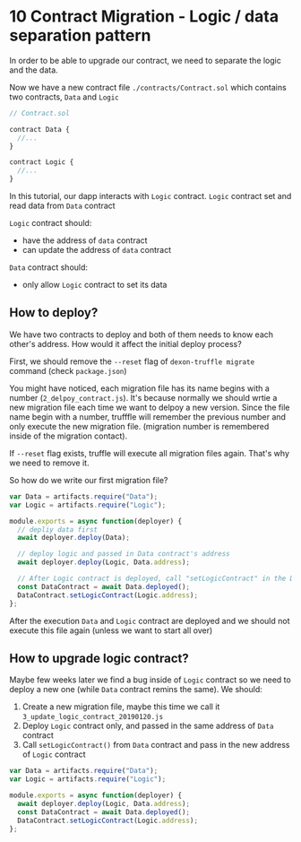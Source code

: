 # 10 Contract Migration - Logic / data separation pattern 

In order to be able to upgrade our contract, we need to separate the logic and the data.

Now we have a new contract file `./contracts/Contract.sol` which contains two contracts, `Data` and `Logic`

```js
// Contract.sol

contract Data {
  //...
}

contract Logic {
  //...
}
```

In this tutorial, our dapp interacts with `Logic` contract. `Logic` contract set and read data from `Data` contract

`Logic` contract should:
- have the address of `data` contract
- can update the address of `data` contract

`Data` contract should:
- only allow `Logic` contract to set its data

## How to deploy?

We have two contracts to deploy and both of them needs to know each other's address. How would it affect the initial deploy process?

First, we should remove the `--reset` flag of `dexon-truffle migrate` command (check `package.json`)

You might have noticed, each migration file has its name begins with a number (`2_delpoy_contract.js`). It's because normally we should wrtie a new migration file each time we want to delpoy a new version. Since the file name begin with a number, trufffle will remember the previous number and only execute the new migration file. (migration number is remembered inside of the migration contact).  

If `--reset` flag exists, truffle will execute all migration files again. That's why we need to remove it.

So how do we write our first migration file?

```js
var Data = artifacts.require("Data");
var Logic = artifacts.require("Logic");

module.exports = async function(deployer) {
  // depliy data first
  await deployer.deploy(Data);

  // deploy logic and passed in Data contract's address
  await deployer.deploy(Logic, Data.address);

  // After Logic contract is deployed, call "setLogicContract" in the Data contract
  const DataContract = await Data.deployed();
  DataContract.setLogicContract(Logic.address);
};
```
After the execution `Data` and `Logic` contract are deployed and we should not execute this file again (unless we want to start all over)

## How to upgrade logic contract?

Maybe few weeks later we find a bug inside of `Logic` contract so we need to deploy a new one (while `Data` contract remins the same). We should:
1. Create a new migration file, maybe this time we call it `3_update_logic_contract_20190120.js`
2. Deploy `Logic` contract only, and passed in the same address of `Data` contract
3. Call `setLogicContract()` from `Data` contract and pass in the new address of `Logic` contract
```js
var Data = artifacts.require("Data");
var Logic = artifacts.require("Logic");

module.exports = async function(deployer) {
  await deployer.deploy(Logic, Data.address);
  const DataContract = await Data.deployed();
  DataContract.setLogicContract(Logic.address);
};
```
